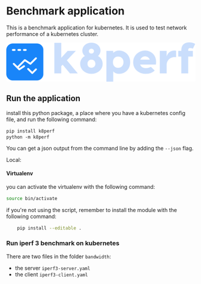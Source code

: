 # Benchmark application
This is a benchmark application for kubernetes. It is used to test network performance of a kubernetes cluster.

<img alt="k8perf logo" src="./assets/logo.png"/>

## Run the application
install this python package, a place where you have a kubernetes config file, and run the following command:
```
pip install k8perf
python -m k8perf
```

You can get a json output from the command line by adding the `--json` flag.

Local:
#### Virtualenv
you can activate the virtualenv with the following command:
```bash
source bin/activate
```
if you're not using the script, remember to install the module with the following command:
```bash
    pip install --editable .
```

### Run iperf 3 benchmark on kubernetes
There are two files in the folder `bandwidth`:
- the server `iperf3-server.yaml`
- the client `iperf3-client.yaml`

